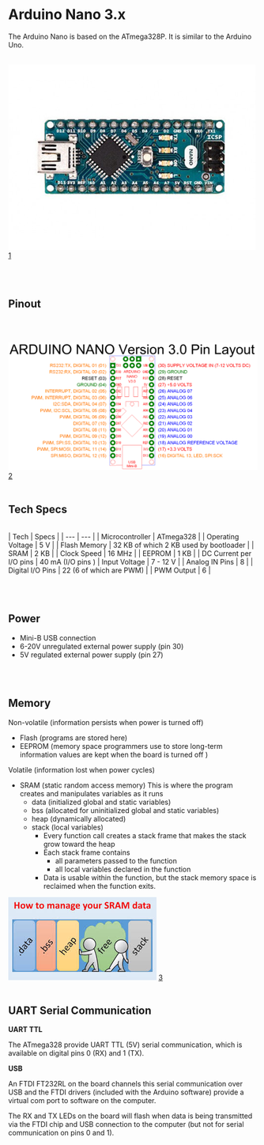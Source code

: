# Arduino Nano 3.x

The Arduino Nano is based on the ATmega328P. It is similar to the Arduino Uno.
</br></br>

![Arduino Nano Top View](./images/nano.jpg "Arduino Nano") [1](https://store-cdn.arduino.cc/usa/catalog/product/cache/1/image/500x375/f8876a31b63532bbba4e781c30024a0a/A/0/A000005_front_2.jpg)

</br> </br>

## Pinout
</br></br>

![Pinout](./images/Nano_PinOut.png "Arduino Nano Pinout") [2](http://www.keywild.com/arduino/gallery/Nano_PinOut.png)
</br></br>


## Tech Specs
</br>
| Tech | Specs |
| --- | --- |
| Microcontroller | ATmega328 |
| Operating Voltage | 5 V |
| Flash Memory | 32 KB of which 2 KB used by bootloader |
| SRAM | 2 KB |
| Clock Speed | 16 MHz |
| EEPROM | 1 KB |
| DC Current per I/O pins | 40 mA (I/O pins )
| Input Voltage | 7 - 12 V |
| Analog IN Pins | 8 |
| Digital I/O Pins | 22 (6 of which are PWM) |
| PWM Output | 6 |

</br></br>

## Power 

- Mini-B USB connection
- 6-20V unregulated external power supply (pin 30)
- 5V regulated external power supply (pin 27)

</br></br>

## Memory

Non-volatile (information persists when power is turned off)
- Flash  (programs are stored here)
- EEPROM (memory space programmers use to store long-term information
          values are kept when the board is turned off )

Volatile (information lost when power cycles)
- SRAM (static random access memory) This is where the program creates and manipulates variables as it runs
    - data (initialized global and static variables)
    - bss (allocated for uninitialized global and static variables)
    - heap (dynamically allocated)
    - stack (local variables)
        - Every function call creates a stack frame that makes the stack grow toward the heap
        - Each stack frame contains 
            - all parameters passed to the function
            - all local variables declared in the function
        - Data is usable within the function, but the stack memory space is reclaimed when the function exits. 


![Manage SRAM Data](./images/sram.jpeg "Arduino SRAM") [3](https://i.ytimg.com/vi/iOJ52VIvqYM/maxresdefault.jpg)
</br></br>


## UART Serial Communication

**UART TTL**

The ATmega328 provide UART TTL (5V) serial communication, which is available on digital pins 0 (RX) and 1 (TX). 

**USB** 

An FTDI FT232RL on the board channels this serial communication over USB and the FTDI drivers (included with the Arduino software) provide a virtual com port to software on the computer. 

The RX and TX LEDs on the board will flash when data is being transmitted via the FTDI chip and USB connection to the computer (but not for serial communication on pins 0 and 1).
